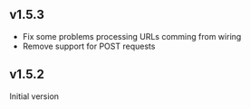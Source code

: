 ## v1.5.3

- Fix some problems processing URLs comming from wiring
- Remove support for POST requests

## v1.5.2

Initial version
